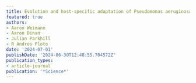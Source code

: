 ```yaml
---
title: Evolution and host-specific adaptation of Pseudomonas aeruginosa
featured: true
authors:
- Aaron Weimann
- Aaron Dinan
- Julian Parkhill
- R Andres Floto
date: '2024-07-01'
publishDate: '2024-06-30T12:48:55.704572Z'
publication_types:
- article-journal
publication: '*Science*'
---
```

